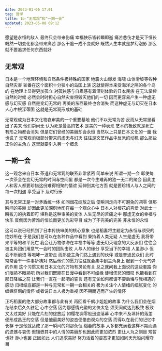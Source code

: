 ```yaml
---
date: 2023-01-06 17:01
tag: 哲学
title: 1b-“无常观”和“一期一会”
updated: 2023-05-08 09:12
---
```


愿望是永恒的敌人
最终只会带来伤痛
幸福快乐皆转瞬即逝
痛苦悲伤才是天下恒长
既然一切变化都会带来痛苦
那么干脆一成不变就好
既然人生本就是梦幻泡影
那么就不要追求任何东西就好

## 无常观
日本是一个地理环境和自然条件极特殊的国家
地震火山爆发
海啸
山体滑坡等各种自然灾害
轮番在这个面积十分狭小的岛国上演
这就使得本来受海洋之隔的各个岛屿
在地理上显得更加孤立
对孤独感与自卑感有着深刻体验的日本民族
在无法掌控自然的时候
必然会时时担心自然灾害将毁灭他们的一切
因而更容易产生一种虚无感与幻灭感
自然是变幻无常的
再美的东西最终也会消失
而这种虚无与幻灭在日本人心中根深蒂固
这就是无常观形成的基础


无常观成为日本文化物哀审美的一个重要基地
他们不以无常为苦
反而从无常里看出了美来
他们崇尚无
认为死是最高的艺术
是美的一种表现
艺术的极致就是死亡
有形之物都会消失
但是它们曾经的美丽却会永恒
当然以上只是日本文化的一面
我也说了
无常观消极部分带来的虚无与幻灭
往往是文艺作品中反派的动机
那么那些正你的主角方
这里就要引入另一个概念

## 一期一会
这一观念来自日本
茶道和无常观的联系非常紧密
简单来说
所谓一期一会
即使每一次茶会在变幻无常的时间与空间里
都是一次今生难再的独一无二的聚会
因此主人和客人都要珍惜这份难得相聚的情谊
延伸到其他方面
就是要珍惜人与人之间的每一次相遇
享受当下
及时行乐


其与无常正是一对矛盾统一体
如同烟花绽放之后
便瞬间走向不可避免的凋零
但那瞬间的美丽
却因此更加深刻地印在每一个观众心中
日本人对樱花的喜爱
对武士一瞬拔刀的执着即可
堪称是这种审美的变体
人生无尽的苦痛之中
那虚无女的幸福与快乐
反倒因为苦难的恒长而更加光彩夺目
成为了不完美的完美
非永恒的永恒


这可以说已经抓到了日本传统审美的核心意象
也是稻妻将主题定为永恒与须臾的绝妙所在
于是我们总可以在各种作品中看到
秉持着人类无疑
人生是虚无
我将带来平等的和平死亡
我会让万物停滞在幸福中等等
虚无幻灭理念的大反派们
往往会被主角团们用意气一会时的团队击败
人与人的缘分
享受当下的幸福
人虽渺小
但会不断前进
等咆哮一波带走
而那些主角们路上遇到的伙伴
或是普通民众们
此时常常会干一件事祈祷对
然后他们的愿力往往就会集中到主角身上
起到一个元气弹的作用
这个习惯又和日本文化的万物有灵论有关
总之就问我上面说的这些套路
你们眼熟不眼熟吧
所以我们既能在日漫中看到不可结缘
徒增伤悲的慨叹
也能看到在那日降临之前
让我们一直在一起吧的誓言
还有无论如何都请不要后悔与我相遇的感动
归根结底都是一种与无常和一期一会相关的
极为关注个人情绪的细腻变化
的缠绵悱恻的情怀
或者说日本人极为重视
因不期而遇而产生的情怀


正巧稻妻的绝大部分故事都与此有关
再回看千鹤小姐姐的故事
为什么我们会在烟花结束后久久驻足
心中空落
因为那感情充盈的太快太急
须臾间就达到极致
极致又太过美好
只能在片刻的绽放后
如樱花凋零般迅速落幕
心中来不及填补的落差
便形成昌王的空落
但是他最美好的姿态便借由观众的空落
而得以在我们的记忆中长存
于是他就达成了那一瞬间的刹那永恒
稻妻的故事
大多都充满着这样不期而遇的遗憾与哀伤
但镶嵌其中的人情的美丽却也因此而更加浓烈
更让人为之侧目
短暂也好
渺小也罢
正因如此
人们追求美好
努力活着的姿态才更加如同天光般闪耀夺目